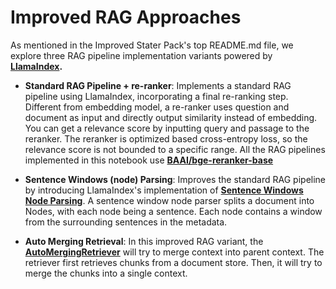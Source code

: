 # Improved RAG Approaches

As mentioned in the Improved Stater Pack's top README.md file, we explore three RAG pipeline
implementation variants powered by __[LlamaIndex](https://docs.llamaindex.ai/en/stable/).__  

- **Standard RAG Pipeline + re-ranker**: Implements a standard RAG pipeline using LlamaIndex, incorporating a
final re-ranking step. Different from embedding model, a re-ranker uses question and document as input and directly
output similarity instead of embedding. You can get a relevance score by inputting query and passage to the reranker. 
The reranker is optimized based cross-entropy loss, so the relevance score is not bounded to a specific range. All the
RAG pipelines implemented in this notebook use 
__[BAAI/bge-reranker-base](https://github.com/FlagOpen/FlagEmbedding/tree/master/FlagEmbedding/reranker)__


- **Sentence Windows (node) Parsing**: Improves the standard RAG pipeline by introducing LlamaIndex's implementation of
__[Sentence Windows Node Parsing](https://docs.llamaindex.ai/en/stable/api_reference/node_parsers/sentence_window/)__. A 
sentence window node parser splits a document into Nodes, with each node being a sentence. Each node contains a
window from the surrounding sentences in the metadata.


- **Auto Merging Retrieval**: In this improved RAG variant, the 
__[AutoMergingRetriever](https://docs.llamaindex.ai/en/stable/api_reference/retrievers/auto_merging/?h=autome#llama_index.core.retrievers.AutoMergingRetriever)__
will try to merge context into parent context. The retriever first retrieves chunks from a document store. Then, it will try to merge the chunks into a single context.
